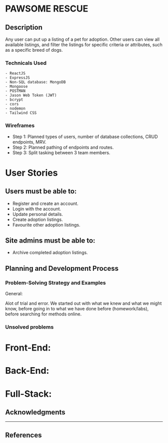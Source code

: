 # PAWSOME RESCUE

## Description

Any user can put up a listing of a pet for adoption. Other users can view all available listings, and filter the listings for specific criteria or attributes, such as a specific breed of dogs.

### Technicals Used

```
- ReactJS
- ExpressJS
- Non-SQL database: MongoDB
- Mongoose
- POSTMAN
- Jason Web Token (JWT)
- bcrypt
- cors
- nodemon
- Tailwind CSS

```

### Wireframes

<!-- images in here. -->

- Step 1: Planned types of users, number of database collections, CRUD endpoints, MRV.
- Step 2: Planned pathing of endpoints and routes.
- Step 3: Split tasking between 3 team members.

# User Stories

## Users must be able to:

- Register and create an account.
- Login with the account.
- Update personal details.
- Create adoption listings.
- Favourite other adoption listings.

## Site admins must be able to:

- Archive completed adoption listings.

## Planning and Development Process

<!-- A basic story of your planning and developing this project. -->

### Problem-Solving Strategy and Examples

General:

Alot of trial and error. We started out with what we knew and what we might know, before going in to what we have done before (homework/labs), before searching for methods online.

<!-- Front-End:

Back-End:
- Grabbing certain values from keys in an object nested in an array.
- Manipulating data in an array nested in an object.

Full-Stack: -->

### Unsolved problems

# Front-End:

# Back-End:

# Full-Stack:

## Acknowledgments

---

## References
